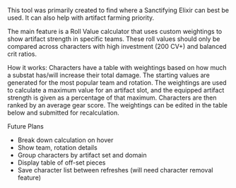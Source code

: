 This tool was primarily created to find where a Sanctifying Elixir can best be used.
It can also help with artifact farming priority.

The main feature is a Roll Value calculator that uses custom weightings to show artifact strength in specific teams.
These roll values should only be compared across characters with high investment (200 CV+) and balanced crit ratios.

How it works:
Characters have a table with weightings based on how much a substat has/will increase their total damage.
The starting values are generated for the most popular team and rotation.
The weightings are used to calculate a maximum value for an artifact slot, and the equipped artifact strength is given as a percentage of that maximum.
Characters are then ranked by an average gear score.
The weightings can be edited in the table below and submitted for recalculation.

Future Plans
 - Break down calculation on hover
 - Show team, rotation details
 - Group characters by artifact set and domain
 - Display table of off-set pieces
 - Save character list between refreshes (will need character removal feature)